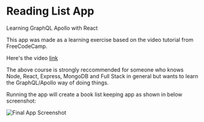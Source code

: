 # Reading List App
Learning GraphQL Apollo with React 

This app was made as a learning exercise based on the video tutorial from FreeCodeCamp.

Here's the video [link](https://www.youtube.com/watch?v=ed8SzALpx1Q&t=4596s)

The above course is strongly reccommended for someone who knows Node, React, Express, MongoDB and Full Stack in general but wants to learn the GraphQL/Apollo way of doing things. 

Running the app will create a book list keeping app as shown in below screenshot:

![Final App Screenshot](https://i.imgur.com/OD1tcNx.png)
